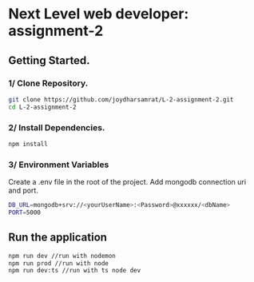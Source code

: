 # Next Level web developer: assignment-2

## Getting Started.

### 1/ Clone Repository.

```sh
git clone https://github.com/joydharsamrat/L-2-assignment-2.git
cd L-2-assignment-2
```

### 2/ Install Dependencies.

```sh
npm install
```

### 3/ Environment Variables

Create a .env file in the root of the project. Add mongodb connection uri and port.

```sh
DB_URL=mongodb+srv://<yourUserName>:<Password>@xxxxxx/<dbName>
PORT=5000
```

## Run the application

```sh
npm run dev //run with nodemon
npm run prod //run with node
npm run dev:ts //run with ts node dev
```
